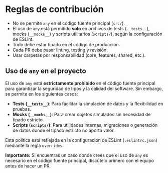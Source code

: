 # Reglas de contribución

- No se permite `any` en el código fuente principal (`src/`).
- El uso de `any` está permitido **solo** en archivos de tests (`__tests__`), mocks (`__mocks__`) y scripts utilitarios (`scripts/`), según la configuración de ESLint.
- Todo debe estar tipado en el código de producción.
- Cada PR debe pasar linting, testing y revisión.
- Usar carpetas por responsabilidad (core, features, shared, etc.).

## Uso de `any` en el proyecto

El uso de `any` está **estrictamente prohibido** en el código fuente principal para garantizar la seguridad de tipos y la calidad del software. Sin embargo, se permite en los siguientes casos:

- **Tests (`__tests__`)**: Para facilitar la simulación de datos y la flexibilidad en pruebas.
- **Mocks (`__mocks__`)**: Para crear objetos simulados sin necesidad de tipado estricto.
- **Scripts (`scripts/`)**: Para utilidades internas, migraciones o generación de datos donde el tipado estricto no aporta valor.

Esta política está reflejada en la configuración de ESLint (`.eslintrc.json`) mediante la regla `overrides`.

**Importante:** Si encuentras un caso donde crees que el uso de `any` es necesario en el código fuente principal, discútelo primero con el equipo antes de hacer un PR.
